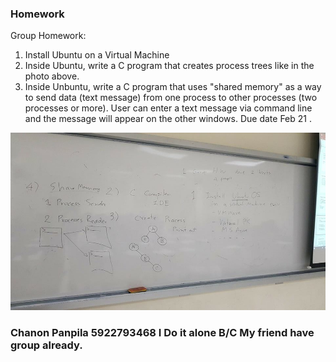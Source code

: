 ### Homework

Group Homework:

1. Install Ubuntu on a Virtual Machine
2. Inside Ubuntu, write a C program that creates process trees like in the photo above.
3. Inside Unbuntu, write a C program that uses "shared memory" as a way to send data (text message) from one process to other processes (two processes or more). User can enter a text message via command line and the message will appear on the other windows.
   Due date Feb 21 .

![HW](./img/asg.jpg)

### Chanon Panpila 5922793468 I Do it alone B/C My friend have group already.
